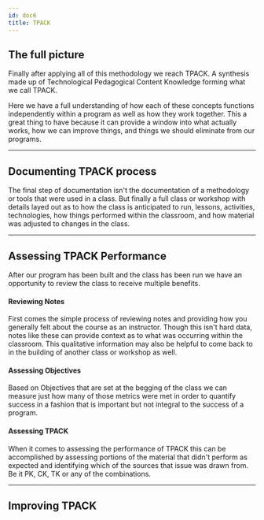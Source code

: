```yaml
---
id: doc6
title: TPACK
---
```


## The full picture

Finally after applying all of this methodology we reach TPACK. A synthesis made up of Technological Pedagogical Content Knowledge forming what we call TPACK.

Here we have a full understanding of how each of these concepts functions independently within a program as well as how they work together. This a great thing to have because it can provide a window into what actually works, how we can improve things, and things we should eliminate from our programs.

---

## Documenting TPACK process

The final step of documentation isn't the documentation of a methodology or tools that were used in a class. But finally a full class or workshop with details layed out as to how the class is anticipated to run, lessons, activities, technologies, how things performed within the classroom, and how material was adjusted to changes in the class.

---

## Assessing TPACK Performance

After our program has been built and the class has been run we have an opportunity to review the class to receive multiple benefits.

#### Reviewing Notes

First comes the simple process of reviewing notes and providing how you generally felt about the course as an instructor. Though this isn't hard data, notes like these can provide context as to what was occurring within the classroom. This qualitative information may also be helpful to come back to in the building of another class or workshop as well.

#### Assessing Objectives

Based on Objectives that are set at the begging of the class we can measure just how many of those metrics were met in order to quantify success in a fashion that is important but not integral to the success of a program.

#### Assessing TPACK 

When it comes to assessing the performance of TPACK this can be accomplished by assessing portions of the material that didn't perform as expected and identifying which of the sources that issue was drawn from. Be it PK, CK, TK or any of the combinations.

---

## Improving TPACK
